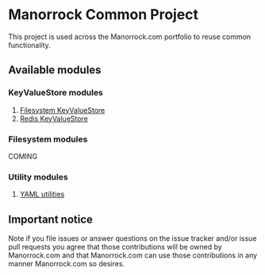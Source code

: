 # Manorrock Common Project

This project is used across the Manorrock.com portfolio to reuse common 
functionality.

## Available modules

### KeyValueStore modules

1. [Filesystem KeyValueStore](kvs/filesystem/)
1. [Redis KeyValueStore](kvs/redis/)

### Filesystem modules

COMING

### Utility modules

1. [YAML utilities](yaml/)

## Important notice

Note if you file issues or answer questions on the issue tracker and/or issue 
pull requests you agree that those contributions will be owned by Manorrock.com
and that Manorrock.com can use those contributions in any manner Manorrock.com
so desires.
